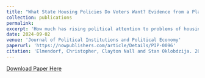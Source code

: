 ```yaml
---
title: "What State Housing Policies Do Voters Want? Evidence from a Platform-Choice Experiment."
collection: publications
permalink: 
excerpt: 'How much has rising political attention to problems of housing affordability translated into support for market-rate housing development? A tacit assumption of YIMBY (“Yes In My Backyard”) activists is that more public attention to housing affordability will engender more support for their policy agenda of removing regulatory barriers to dense market-rate housing. Yet recent research finds that the mass public has little conviction that more housing supply would improve affordability, which in turn raises questions about the depth of public support for supply-side policies relative to price controls, demand subsidies, or restrictions on “Wall Street” investors, to name a few. In a national survey of 5,000 urban and suburban voters, we elicited perceptions of the efficacy of a wide range of potential state policies for “helping people get housing they can afford.” We also asked respondents whether they support various housing and non-housing policies. Finally, as a way of estimating the revealed importance of housing-policy preferences relative to the more conventional grist of state politics, we elicited preferences over randomized, three-policy platforms. In a set of results that recall the politics of the inflation-ridden 1970s, we find that homeowners and renters alike support price controls, demand subsidies, restrictions on Wall Street buyers, and subsidized affordable housing. The revealed-preference results further suggest, contrary to our expectations, that price controls and anti “Wall Street” restrictions are very important to voters. Contrary to the recommendations of housing economists and other experts, allowing more market-rate housing is regarded as ineffective and draws only middling levels of public support. Opponents of market-rate housing development also care more about the issue than do supporters. Finally, we show that people who claim that housing is very important to them do not have distinctive housing-policy preferences.'
date: 2024-09-02
venue: 'Journal of Political Institutions and Political Economy'
paperurl: 'https://nowpublishers.com/article/Details/PIP-0096'
citation: 'Elmendorf, Christopher, Clayton Nall and Stan Oklobdzija. 2024. "What State Housing Policies Do Voters Want? Evidence from a Platform-Choice Experiment", Journal of Political Institutions and Political Economy: Vol. 5: No. 1, pp 117-152.'
---
```

[Download Paper Here](https://github.com/StanOkl/StanOkl.github.io/edit/master/_publications/platform_choice.md#:~:text=PIP%2D0096%20%2D%20second-,revised,-proofs_JP%20(1).pdf)



